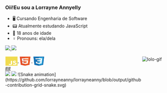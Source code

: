 ### Oii!Eu sou a Lorrayne Annyelly

- 🖥️ Cursando Engenharia de Software
- 📟 Atualmente estudando JavaScript
- 💬 18 anos de idade
-  ♀️ Pronouns: ela/dela

<div>
  <a href="https://github.com/lorrayneanny">
  <img height="180em" src="https://github-readme-stats.vercel.app/api?username=lorrayneanny&show_icons=true&theme=radical&include_all_commits=true&count_private=true"/>
  <img height="180em" src="https://github-readme-stats.vercel.app/api/top-langs/?username=lorrayneanny&layout=compact&langs_count=7&theme=radical"/>
</div>
  <div style="display: inline_block"><br>
  <img align="center" alt="lorrayne-Js" height="30" width="40" src="https://raw.githubusercontent.com/devicons/devicon/master/icons/javascript/javascript-plain.svg">
  <img align="center" alt="lorrayne-HTML" height="30" width="40" src="https://raw.githubusercontent.com/devicons/devicon/master/icons/html5/html5-original.svg">
  <img align="center" alt="lorrayne-CSS" height="30" width="40" src="https://raw.githubusercontent.com/devicons/devicon/master/icons/css3/css3-original.svg">
  <img height="110em" align="right" alt="lolo-gif" src="http://pa1.narvii.com/6009/d6be25ea8c5f44ca5c5f73420827edede1f8f583_hq.gif">
</div>
  ##
  <div> 
  <a href="https://instagram.com/lorrayne.annyelly" target="_blank"><img src="https://img.shields.io/badge/-Instagram-%23E4405F?style=for-the-badge&logo=instagram&logoColor=white" target="_blank"></a>
  <a href = "mailto:lorrayneannyelly16@gmail.com"><img src="https://img.shields.io/badge/-Gmail-%23333?style=for-the-badge&logo=gmail&logoColor=white" target="_blank"></a>
 ![Snake animation](https://github.com/lorrayneanny/lorrayneanny/blob/output/github-contribution-grid-snake.svg)
</div>
